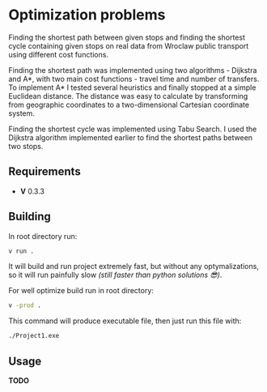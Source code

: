 # **Optimization problems**
Finding the shortest path between given stops and finding the shortest cycle containing given stops on real data from Wroclaw public transport using different cost functions.

Finding the shortest path was implemented using two algorithms - Dijkstra and A*, with two main cost functions - travel time and number of transfers. To implement A* I tested several heuristics and finally stopped at a simple Euclidean distance. The distance was easy to calculate by transforming from geographic coordinates to a two-dimensional Cartesian coordinate system.

Finding the shortest cycle was implemented using Tabu Search. I used the Dijkstra algorithm implemented earlier to find the shortest paths between two stops.

## Requirements
* **V** 0.3.3

## Building
In root directory run:
```sh
v run .
```
It will build and run project extremely fast, but without any optymalizations, so it will run painfully slow *(still faster than python solutions 😎)*.

For well optimize build run in root directory:
```sh
v -prod .
```
This command will produce executable file, then just run this file with:

```sh
./Project1.exe
```

## Usage
**TODO**
